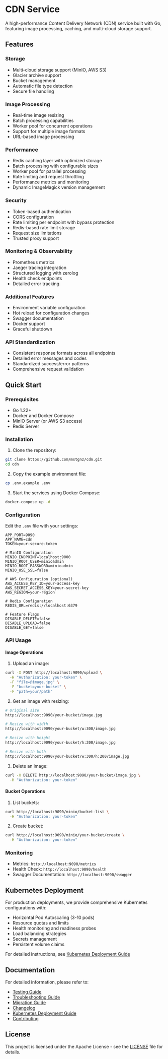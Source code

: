 # CDN Service

A high-performance Content Delivery Network (CDN) service built with Go, featuring image processing, caching, and multi-cloud storage support.

## Features

### Storage
- Multi-cloud storage support (MinIO, AWS S3)
- Glacier archive support
- Bucket management
- Automatic file type detection
- Secure file handling

### Image Processing
- Real-time image resizing
- Batch processing capabilities
- Worker pool for concurrent operations
- Support for multiple image formats
- URL-based image processing

### Performance
- Redis caching layer with optimized storage
- Batch processing with configurable sizes
- Worker pool for parallel processing
- Rate limiting and request throttling
- Performance metrics and monitoring
- Dynamic ImageMagick version management

### Security
- Token-based authentication
- CORS configuration
- Rate limiting per endpoint with bypass protection
- Redis-based rate limit storage
- Request size limitations
- Trusted proxy support

### Monitoring & Observability
- Prometheus metrics
- Jaeger tracing integration
- Structured logging with zerolog
- Health check endpoints
- Detailed error tracking

### Additional Features
- Environment variable configuration
- Hot reload for configuration changes
- Swagger documentation
- Docker support
- Graceful shutdown

### API Standardization
- Consistent response formats across all endpoints
- Detailed error messages and codes
- Standardized success/error patterns
- Comprehensive request validation

## Quick Start

### Prerequisites
- Go 1.22+
- Docker and Docker Compose
- MinIO Server (or AWS S3 access)
- Redis Server

### Installation

1. Clone the repository:
```bash
git clone https://github.com/mstgnz/cdn.git
cd cdn
```

2. Copy the example environment file:
```bash
cp .env.example .env
```

3. Start the services using Docker Compose:
```bash
docker-compose up -d
```

### Configuration

Edit the `.env` file with your settings:

```env
APP_PORT=9090
APP_NAME=cdn
TOKEN=your-secure-token

# MinIO Configuration
MINIO_ENDPOINT=localhost:9000
MINIO_ROOT_USER=minioadmin
MINIO_ROOT_PASSWORD=minioadmin
MINIO_USE_SSL=false

# AWS Configuration (optional)
AWS_ACCESS_KEY_ID=your-access-key
AWS_SECRET_ACCESS_KEY=your-secret-key
AWS_REGION=your-region

# Redis Configuration
REDIS_URL=redis://localhost:6379

# Feature Flags
DISABLE_DELETE=false
DISABLE_UPLOAD=false
DISABLE_GET=false
```

### API Usage

#### Image Operations

1. Upload an image:
```bash
curl -X POST http://localhost:9090/upload \
  -H "Authorization: your-token" \
  -F "file=@image.jpg" \
  -F "bucket=your-bucket" \
  -F "path=your/path"
```

2. Get an image with resizing:
```bash
# Original size
http://localhost:9090/your-bucket/image.jpg

# Resize with width
http://localhost:9090/your-bucket/w:300/image.jpg

# Resize with height
http://localhost:9090/your-bucket/h:200/image.jpg

# Resize with both
http://localhost:9090/your-bucket/w:300/h:200/image.jpg
```

3. Delete an image:
```bash
curl -X DELETE http://localhost:9090/your-bucket/image.jpg \
  -H "Authorization: your-token"
```

#### Bucket Operations

1. List buckets:
```bash
curl http://localhost:9090/minio/bucket-list \
  -H "Authorization: your-token"
```

2. Create bucket:
```bash
curl http://localhost:9090/minio/your-bucket/create \
  -H "Authorization: your-token"
```

### Monitoring

- Metrics: `http://localhost:9090/metrics`
- Health Check: `http://localhost:9090/health`
- Swagger Documentation: `http://localhost:9090/swagger`

## Kubernetes Deployment

For production deployments, we provide comprehensive Kubernetes configurations with:
- Horizontal Pod Autoscaling (3-10 pods)
- Resource quotas and limits
- Health monitoring and readiness probes
- Load balancing strategies
- Secrets management
- Persistent volume claims

For detailed instructions, see [Kubernetes Deployment Guide](k8s/README.md)

## Documentation

For detailed information, please refer to:

- [Testing Guide](docs/testing.md)
- [Troubleshooting Guide](docs/troubleshooting.md)
- [Migration Guide](docs/migration.md)
- [Changelog](CHANGELOG.md)
- [Kubernetes Deployment Guide](k8s/README.md)
- [Contributing](CONTRIBUTING.md)

## License

This project is licensed under the Apache License - see the [LICENSE](LICENSE) file for details.